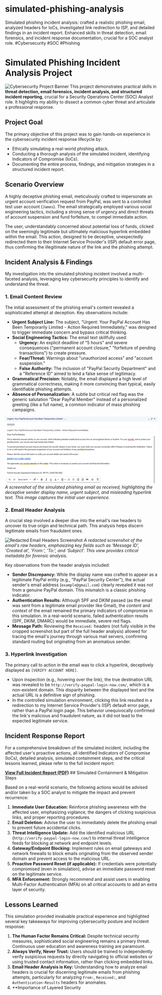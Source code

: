 # simulated-phishing-analysis
Simulated phishing incident analysis: crafted a realistic phishing email, analyzed headers for IoCs, investigated link redirection to ISP, and detailed findings in an incident report. Enhanced skills in threat detection, email forensics, and incident response documentation, crucial for a SOC analyst role. #Cybersecurity #SOC #Phishing
# Simulated Phishing Incident Analysis Project

![Cybersecurity Project Banner](https://via.placeholder.com/800x200.png?text=Simulated+Phishing+Incident+Analysis+Project) This project demonstrates practical skills in **threat detection, email forensics, incident analysis, and structured incident reporting**, crucial for a Security Operations Center (SOC) Analyst role. It highlights my ability to dissect a common cyber threat and articulate a professional response.

## Project Goal

The primary objective of this project was to gain hands-on experience in the cybersecurity incident response lifecycle by:
* Ethically simulating a real-world phishing attack.
* Conducting a thorough analysis of the simulated incident, identifying Indicators of Compromise (IoCs).
* Documenting the entire process, findings, and mitigation strategies in a structured incident report.

## Scenario Overview

A highly deceptive phishing email, meticulously crafted to impersonate an urgent account verification request from PayPal, was sent to a controlled test user account (`James`). The email strategically employed various social engineering tactics, including a strong sense of urgency and direct threats of account suspension and fund forfeiture, to compel immediate action.

The user, understandably concerned about potential loss of funds, clicked on the seemingly legitimate but ultimately malicious hyperlink embedded within the email. This action, designed to be deceptive, unexpectedly redirected them to their Internet Service Provider's (ISP) default error page, thus confirming the illegitimate nature of the link and the phishing attempt.

## Incident Analysis & Findings

My investigation into the simulated phishing incident involved a multi-faceted analysis, leveraging key cybersecurity principles to identify and understand the threat.

### 1. Email Content Review

The initial assessment of the phishing email's content revealed a sophisticated attempt at deception. Key observations include:

* **Urgent Subject Line:** The subject, "Urgent: Your PayPal Account Has Been Temporarily Limited - Action Required Immediately," was designed to trigger immediate concern and bypass critical thinking.
* **Social Engineering Tactics:** The email text skillfully used:
    * **Urgency:** An explicit deadline of "5 hours" and severe consequences ("permanent account closure," "forfeiture of pending transactions") to create pressure.
    * **Fear/Threat:** Warnings about "unauthorized access" and "account suspension."
    * **False Authority:** The inclusion of "PayPal Security Department" and a "Reference ID" aimed to lend a false sense of legitimacy.
* **Grammatical Precision:** Notably, the email displayed a high level of grammatical correctness, making it more convincing than typical, easily identifiable phishing attempts.
* **Absence of Personalization:** A subtle but critical red flag was the generic salutation "Dear PayPal Member" instead of a personalized greeting (like a full name), a common indicator of mass phishing campaigns.

![Simulated Phishing Email Screenshot](assets/phishing_email_screenshot.png)
*A screenshot of the simulated phishing email as received, highlighting the deceptive sender display name, urgent subject, and misleading hyperlink text. This image captures the initial user experience.*

### 2. Email Header Analysis

A crucial step involved a deeper dive into the email's raw headers to uncover its true origin and technical path. This analysis helps discern legitimate emails from fraudulent ones.

![Redacted Email Headers Screenshot](assets/assets/email_redacted_screenshot.jpeg)
*A redacted screenshot of the email's raw headers, emphasizing key fields such as 'Message ID', 'Created at', 'From:', 'To:', and 'Subject'. This view provides critical metadata for forensic analysis.*

Key observations from the header analysis included:

* **Sender Discrepancy:** While the display name was crafted to appear as a legitimate PayPal entity (e.g., "PayPal Security Center"), the actual sender's email address (`example@gmail.com`) clearly revealed it was not from a genuine PayPal domain. This mismatch is a classic phishing indicator.
* **Authentication Results:** Although SPF and DKIM passed (as the email was sent from a legitimate email provider like Gmail), the *content* and *context* of the email remained the primary indicators of compromise in this simulation. In a real-world scenario, failed authentication results (SPF, DKIM, DMARC) would be immediate, severe red flags.
* **Message Path:** Reviewing the `Received:` headers (not fully visible in the cropped screenshot but part of the full header analysis) allowed for tracing the email's journey through various mail servers, confirming standard routing but originating from an anomalous sender.

### 3. Hyperlink Investigation

The primary call to action in the email was to click a hyperlink, deceptively displayed as `[VERIFY ACCOUNT HERE]`.

* Upon inspection (e.g., hovering over the link), the true destination URL was revealed to be `http://verify-paypal-login-now.com/`, which is a non-existent domain. This disparity between the displayed text and the actual URL is a definitive sign of phishing.
* In the controlled simulation environment, clicking this link resulted in a redirection to my Internet Service Provider's (ISP) default error page, rather than a PayPal login page. This behavior unequivocally confirmed the link's malicious and fraudulent nature, as it did not lead to the expected legitimate service.

## Incident Response Report

For a comprehensive breakdown of the simulated incident, including the affected user's proactive actions, all identified Indicators of Compromise (IoCs), detailed analysis, simulated containment steps, and the critical lessons learned, please refer to the full incident report:

[**View Full Incident Report (PDF)**](phishing_incident_report.pdf) ## Simulated Containment & Mitigation Steps

Based on a real-world scenario, the following actions would be advised and/or taken by a SOC analyst to mitigate the impact and prevent recurrence:

1.  **Immediate User Education:** Reinforce phishing awareness with the affected user, emphasizing vigilance, the dangers of clicking suspicious links, and proper reporting procedures.
2.  **Email Deletion:** Advise the user to immediately delete the phishing email to prevent future accidental clicks.
3.  **Threat Intelligence Update:** Add the identified malicious URL (`http://verify-paypal-login-now.com/`) to internal threat intelligence feeds for blocking at network and endpoint levels.
4.  **Gateway/Endpoint Blocking:** Implement rules on email gateways and network firewalls to block emails originating from the observed sender domain and prevent access to the malicious URL.
5.  **Proactive Password Reset (if applicable):** If credentials were potentially compromised (even in simulation), advise an immediate password reset on the legitimate service.
6.  **MFA Enforcement:** Strongly recommend and assist users in enabling Multi-Factor Authentication (MFA) on all critical accounts to add an extra layer of security.

## Lessons Learned

This simulation provided invaluable practical experience and highlighted several key takeaways for improving cybersecurity posture and incident response:

1.  **The Human Factor Remains Critical:** Despite technical security measures, sophisticated social engineering remains a primary threat. Continuous user education and awareness training are paramount.
2.  **Always Verify, Never Trust:** Users should be trained to independently verify suspicious requests by directly navigating to official websites or using trusted contact information, rather than clicking embedded links.
3.  **Email Header Analysis is Key:** Understanding how to analyze email headers is crucial for discerning legitimate emails from phishing attempts, particularly for analyzing `From:`, `Received:`, and `Authentication-Results` headers for anomalies.
4.  **Importance of Layered Security
